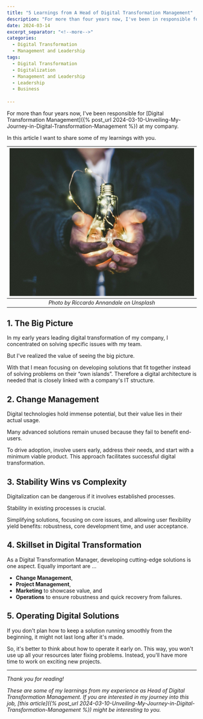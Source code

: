 ```yaml
---
title: "5 Learnings from A Head of Digital Transformation Management"
description: "For more than four years now, I've been in responsible for [Digital Transformation Management] at my company. In this article I want to share some of my learnings with you."
date: 2024-03-14
excerpt_separator: "<!--more-->"
categories:
  - Digital Transformation
  - Management and Leadership
tags:
  - Digital Transformation
  - Digitalization
  - Management and Leadership
  - Leadership
  - Business

---
```

For more than four years now, I've been responsible for [Digital Transformation Management]({% post_url 2024-03-10-Unveiling-My-Journey-in-Digital-Transformation-Management %}) at my company.

In this article I want to share some of my learnings with you.

| ![image](/assets/images/riccardo-annandale-lightbulb-unsplash.jpg) |
|:--:|
| *Photo by Riccardo Annandale on Unsplash* |

## 1. The Big Picture

In my early years leading digital transformation of my company, I concentrated on solving specific issues with my team.

But I've realized the value of seeing the big picture.

With that I mean focusing on developing solutions that fit together instead of solving problems on their “own islands”. Therefore a digital architecture is needed that is closely linked with a company's IT structure.

## 2. Change Management

Digital technologies hold immense potential, but their value lies in their actual usage.

Many advanced solutions remain unused because they fail to benefit end-users.

To drive adoption, involve users early, address their needs, and start with a minimum viable product. This approach facilitates successful digital transformation.

## 3. Stability Wins vs Complexity

Digitalization can be dangerous if it involves established processes.

Stability in existing processes is crucial.

Simplifying solutions, focusing on core issues, and allowing user flexibility yield benefits: robustness, core development time, and user acceptance.

## 4. Skillset in Digital Transformation

As a Digital Transformation Manager, developing cutting-edge solutions is one aspect. Equally important are …

- **Change Management**,
- **Project Management**,
- **Marketing** to showcase value, and
- **Operations** to ensure robustness and quick recovery from failures.

## 5. Operating Digital Solutions

If you don't plan how to keep a solution running smoothly from the beginning, it might not last long after it's made.

So, it's better to think about how to operate it early on. This way, you won't use up all your resources later fixing problems. Instead, you'll have more time to work on exciting new projects.

---

*Thank you for reading!*

*These are some of my learnings from my experience as Head of Digital Transformation Management. If you are interested in my journey into this job, [this article]({% post_url 2024-03-10-Unveiling-My-Journey-in-Digital-Transformation-Management %}) might be interesting to you.*